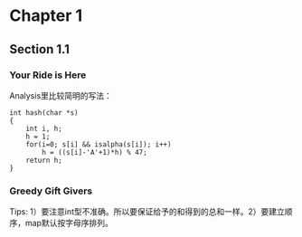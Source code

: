# Chapter 1
## Section 1.1
### Your Ride is Here
Analysis里比较简明的写法：  

	int hash(char *s)  
	{
		int i, h;
		h = 1;
		for(i=0; s[i] && isalpha(s[i]); i++)
			h = ((s[i]-'A'+1)*h) % 47;
		return h;
	}
### Greedy Gift Givers
Tips: 1）要注意int型不准确。所以要保证给予的和得到的总和一样。2）要建立顺序，map默认按字母序排列。